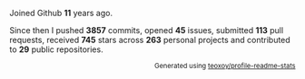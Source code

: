 Joined Github **11** years ago.

Since then I pushed **3857** commits, opened **45** issues, submitted **113** pull requests, received **745** stars across **263** personal projects and contributed to **29** public repositories.

<p align="right"><sub>Generated using <a href="https://github.com/marketplace/actions/profile-readme-stats">teoxoy/profile-readme-stats</a></sub></p>
